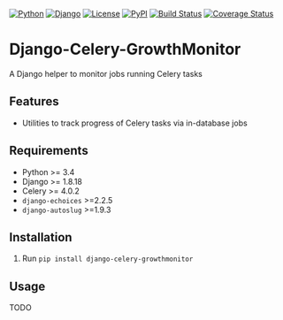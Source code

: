 [![Python](https://img.shields.io/badge/Python-2.7,3.4,3.5,3.6-blue.svg?style=flat-square)](/)
[![Django](https://img.shields.io/badge/Django-1.8,1.9,1.10,1.11-blue.svg?style=flat-square)](/)
[![License](https://img.shields.io/badge/License-GPLv3-blue.svg?style=flat-square)](/LICENSE)
[![PyPI](https://img.shields.io/pypi/v/django_celery_growthmonitor.svg?style=flat-square)](https://pypi.org/project/django-celery-growthmonitor)
[![Build Status](https://travis-ci.org/mbourqui/django-celery-growthmonitor.svg?branch=master)](https://travis-ci.org/mbourqui/django-celery-growthmonitor)
[![Coverage Status](https://coveralls.io/repos/github/mbourqui/django-celery-growthmonitor/badge.svg?branch=master)](https://coveralls.io/github/mbourqui/django-celery-growthmonitor?branch=master)


# Django-Celery-GrowthMonitor

A Django helper to monitor jobs running Celery tasks


## Features

* Utilities to track progress of Celery tasks via in-database jobs


## Requirements

* Python >= 3.4
* Django >= 1.8.18
* Celery >= 4.0.2
* `django-echoices` >=2.2.5
* `django-autoslug` >=1.9.3


## Installation

1. Run `pip install django-celery-growthmonitor`


## Usage
TODO

